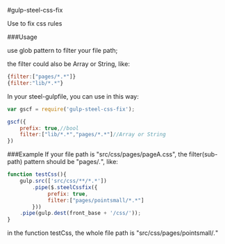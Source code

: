 #gulp-steel-css-fix

Use to fix css rules

###Usage

use glob pattern to filter your file path;

the filter could also be Array or String, like: 

```JavaScript
{filter:["pages/*.*"]} 
{filter:"lib/*.*"}
```
In your steel-gulpfile, you can use in this way:

```JavaScript
var gscf = require('gulp-steel-css-fix');

gscf({ 
    prefix: true,//bool
    filter:["lib/*.*","pages/*.*"]//Array or String 
})
```

###Example
If your file path is "src/css/pages/pageA.css", the filter(sub-path) pattern should be "pages/*.*", like:

```JavaScript
function testCss(){
 	gulp.src(['src/css/**/*.*'])
        .pipe($.steelCssfix({
             prefix: true, 
             filter:["pages/pointsmall/*.*"] 
        }))
	.pipe(gulp.dest(front_base + '/css/'));
}
```
in the function testCss, the whole file path is "src/css/pages/pointsmall/*.*"
